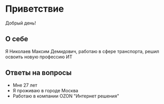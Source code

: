 # Приветствие

Добрый день!
## О себе 

Я Николаев Максим Демидович, работаю в сфере транспорта, решил освоить новую профессию ИТ

## Ответы на вопросы

+ Мне 27 лет
+ Я проживаю в городе Москва
+ Работаю в компании OZON "Интернет решения"